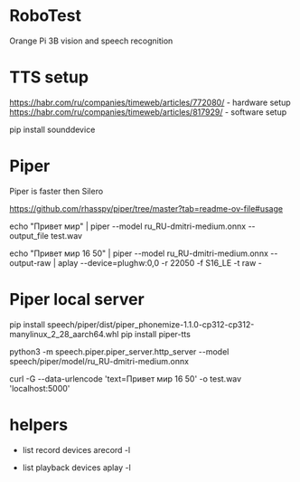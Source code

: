 # RoboTest

Orange Pi 3B vision and speech recognition

# TTS setup

https://habr.com/ru/companies/timeweb/articles/772080/ - hardware setup
https://habr.com/ru/companies/timeweb/articles/817929/ - software setup

pip install sounddevice

# Piper

Piper is faster then Silero

https://github.com/rhasspy/piper/tree/master?tab=readme-ov-file#usage

echo "Привет мир" | piper --model ru_RU-dmitri-medium.onnx --output_file test.wav 

echo "Привет мир 16 50" | piper --model ru_RU-dmitri-medium.onnx --output-raw | aplay --device=plughw:0,0 -r 22050 -f S16_LE -t raw -

# Piper local server

pip install speech/piper/dist/piper_phonemize-1.1.0-cp312-cp312-manylinux_2_28_aarch64.whl
pip install piper-tts

python3 -m speech.piper.piper_server.http_server --model speech/piper/model/ru_RU-dmitri-medium.onnx

curl -G --data-urlencode 'text=Привет мир 16 50' -o test.wav 'localhost:5000'

# helpers

- list record devices
arecord -l

- list playback devices
aplay -l


